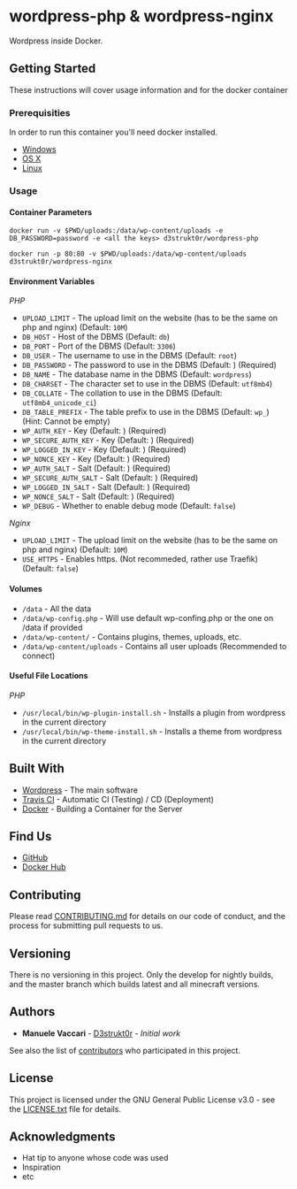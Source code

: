 # wordpress-php & wordpress-nginx

Wordpress inside Docker.

## Getting Started

These instructions will cover usage information and for the docker container

### Prerequisities

In order to run this container you'll need docker installed.

-   [Windows](https://docs.docker.com/docker-for-windows/install/)
-   [OS X](https://docs.docker.com/docker-for-mac/install/)
-   [Linux](https://docs.docker.com/install/linux/docker-ce/ubuntu/)

### Usage

#### Container Parameters

```shell
docker run -v $PWD/uploads:/data/wp-content/uploads -e DB_PASSWORD=password -e <all the keys> d3strukt0r/wordpress-php
```
```shell
docker run -p 80:80 -v $PWD/uploads:/data/wp-content/uploads d3strukt0r/wordpress-nginx
```

#### Environment Variables

_PHP_

-   `UPLOAD_LIMIT` - The upload limit on the website (has to be the same on php and nginx) (Default: `10M`)
-   `DB_HOST` - Host of the DBMS (Default: `db`)
-   `DB_PORT` - Port of the DBMS (Default: `3306`)
-   `DB_USER` - The username to use in the DBMS (Default: `root`)
-   `DB_PASSWORD` - The password to use in the DBMS (Default: ) (Required)
-   `DB_NAME` - The database name in the DBMS (Default: `wordpress`)
-   `DB_CHARSET` - The character set to use in the DBMS (Default: `utf8mb4`)
-   `DB_COLLATE` - The collation to use in the DBMS (Default: `utf8mb4_unicode_ci`)
-   `DB_TABLE_PREFIX` - The table prefix to use in the DBMS (Default: `wp_`) (Hint: Cannot be empty)
-   `WP_AUTH_KEY` - Key (Default: ) (Required)
-   `WP_SECURE_AUTH_KEY` - Key (Default: ) (Required)
-   `WP_LOGGED_IN_KEY` - Key (Default: ) (Required)
-   `WP_NONCE_KEY` - Key (Default: ) (Required)
-   `WP_AUTH_SALT` - Salt (Default: ) (Required)
-   `WP_SECURE_AUTH_SALT` - Salt (Default: ) (Required)
-   `WP_LOGGED_IN_SALT` - Salt (Default: ) (Required)
-   `WP_NONCE_SALT` - Salt (Default: ) (Required)
-   `WP_DEBUG` - Whether to enable debug mode (Default: `false`)

_Nginx_

-   `UPLOAD_LIMIT` - The upload limit on the website (has to be the same on php and nginx) (Default: `10M`)
-   `USE_HTTPS` - Enables https. (Not recommeded, rather use Traefik) (Default: `false`)

#### Volumes

-   `/data` - All the data
-   `/data/wp-config.php` - Will use default wp-confing.php or the one on /data if provided
-   `/data/wp-content/` - Contains plugins, themes, uploads, etc.
-   `/data/wp-content/uploads` - Contains all user uploads (Recommended to connect)

#### Useful File Locations

_PHP_

-   `/usr/local/bin/wp-plugin-install.sh` - Installs a plugin from wordpress in the current directory
-   `/usr/local/bin/wp-theme-install.sh` - Installs a theme from wordpress in the current directory

## Built With

-   [Wordpress](https://wordpress.org/) - The main software
-   [Travis CI](https://travis-ci.com/) - Automatic CI (Testing) / CD (Deployment)
-   [Docker](https://www.docker.com/) - Building a Container for the Server

## Find Us

-   [GitHub](https://github.com/D3strukt0r/docker-wordpress)
-   [Docker Hub](https://hub.docker.com/r/d3strukt0r/wordpress)

## Contributing

Please read [CONTRIBUTING.md](CONTRIBUTING.md) for details on our code of conduct, and the process for submitting pull requests to us.

## Versioning

There is no versioning in this project. Only the develop for nightly builds, and the master branch which builds latest and all minecraft versions.

## Authors

-   **Manuele Vaccari** - [D3strukt0r](https://github.com/D3strukt0r) - _Initial work_

See also the list of [contributors](https://github.com/D3strukt0r/docker-wordpress/contributors) who
participated in this project.

## License

This project is licensed under the GNU General Public License v3.0 - see the [LICENSE.txt](LICENSE.txt) file for details.

## Acknowledgments

-   Hat tip to anyone whose code was used
-   Inspiration
-   etc
